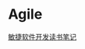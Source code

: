 # Agile
[敏捷软件开发读书笔记](https://github.com/nengquqiaoxiaoyun/Agile/blob/master/AgileSoftwareDevelopment.md)
